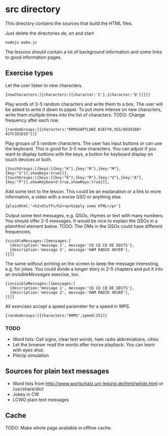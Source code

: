 src directory
=============

This directory contains the sources that build the HTML files.

Just delete the directories *de*, *en* and start

    nodejs make.js

The lessons should contain a lot of background information and some links to good information pages.


Exercise types
--------------


Let the user listen to new characters.

    {newCharacters:[{characters:[{character:'C'},{character:'Q'}]}]}

Play words of 3-5 random characters and write them to a box. The user will be asked to write it down to paper. To put more intense on new characters, write them multiple times into the list of characters. TODO: Change frequency after each row.

    {randomGroups:[{characters:"KRMSUAPTLOWI.NJEFY0,VG5/Q9ZH38B?427C1D1D1D"}]}

Play groups of 5 random characters. The user has input buttons or can use the keyboard. This is good for 3-5 new characters. You can adjust if you want to display buttons with the keys, a button for keyboard display on touch devices or both.

    {touchGroups:[{keys:[{key:"K"},{key:"R"},{key:"M"},{key:"S"}],showKeys:true}]},
    {touchGroups:[{keys:[{key:"K"},{key:"R"},{key:"U"},{key:"A"},{key:"P"}],showKeyboard:true,showKeys:true}]},

Add some text to the lesson. This could be an explanation or a link to more information, a video with a morse QSO or anything else.

    {plainHtml:'<h2>Stuff</h2><p>Simply some HTML</p>'}

Output some text messages, e.g. QSOs, rhymes or text with many numbers. You should offer 2-5 messages. It would be nice to explain the QSOs in a *plainHtml* element below. TODO: The OMs in the QSOs could have different frequencies.

    {visibleMessages:[{messages:[
      {description:'message 1', message:'CQ CQ CQ DE DD1TS'},
      {description:'message 2', message:'HAM RADIO 4EVER'},
    ]}]}

The same without printing on the screen to keep the message interesting, e.g. for jokes. You could divide a longer story in 2-5 chapters and put it into an *invisibleMessages* exercise, too.

    {invisibleMessages:[{messages:[
      {description:'message 1', message:'CQ CQ CQ DE DD1TS'},
      {description:'message 2', message:'HAM RADIO 4EVER'},
    ]}]}


All exercises accept a speed parameter for a speed in WPS.

    {randomGroups:[{characters:"KRMS",speed:25}]}


### TODO ###

* Word lists: Call signs, clear text words, ham radio abbreviations, cities
* Let the browser read the words after morse playback. You can learn with eyes shut.
* PileUp simulation



Sources for plain text messages
-------------------------------

* Word lists from http://www.wortschatz.uni-leipzig.de/html/wliste.html or /usr/share/dict
* Jokes in CW
* LCWO plain text messages


Cache
-----

TODO: Make whole page available in offline cache.

